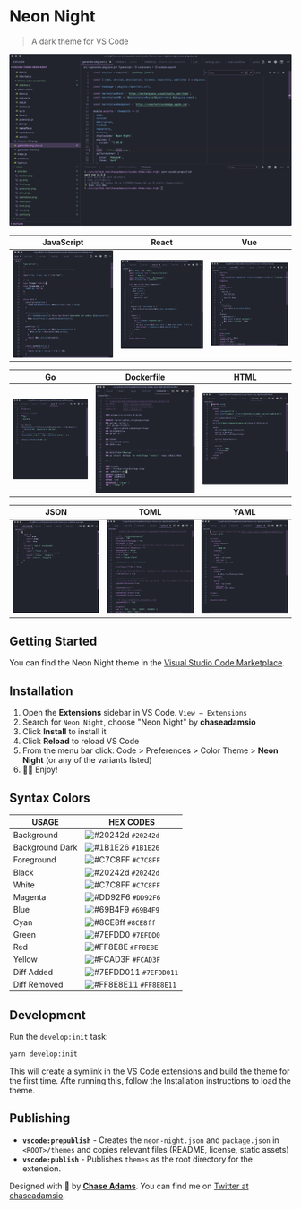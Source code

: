 # Neon Night

> A dark theme for VS Code

![Full Preview](static/preview/full-preview.png)

| JavaScript | React | Vue |
|:---:|:---:|:---:|
| ![JavaScript Screen](static/preview/javascript.png) |![React Screen](static/preview/react.png) | ![Vue Screen](static/preview/vue.png) |

| Go | Dockerfile | HTML |
|:---:|:---:|:---:|
| ![Go Screen](static/preview/go.png) | ![Dockerfile screen](static/preview/docker.png) | ![HTML Screen](static/preview/html.png) |

| JSON | TOML | YAML |
|:---:|:---:|:---:|
| ![JSON Screen](static/preview/json.png) | ![TOML Screen](static/preview/toml.png) | ![YAML screen](static/preview/yaml.png)


## Getting Started

You can find the Neon Night theme in the [Visual Studio Code Marketplace](https://marketplhub.visualstudio.com/items?itemName=chaseadamsio.vscode-theme-neon-night).

## Installation

1. Open the **Extensions** sidebar in VS Code. `View → Extensions`
2. Search for `Neon Night`, choose "Neon Night" by **chaseadamsio**
3. Click **Install** to install it
4. Click **Reload** to reload VS Code
5. From the menu bar click: Code > Preferences > Color Theme > **Neon Night** (or any of the variants listed)
6. 🎉🎉 Enjoy!

## Syntax Colors

|      USAGE       |                                HEX CODES                                 |
| ---------------- | ------------------------------------------------------------------------ |
| Background       | ![#20242d](https://placehold.it/15/20242d/000000?text=+) `#20242d`       |
| Background Dark  | ![#1B1E26](https://placehold.it/15/1B1E26/000000?text=+) `#1B1E26`       |
| Foreground       | ![#C7C8FF](https://placehold.it/15/C7C8FF/000000?text=+) `#C7C8FF`       |
| Black       | ![#20242d](https://placehold.it/15/20242d/000000?text=+) `#20242d`       |
| White       | ![#C7C8FF](https://placehold.it/15/C7C8FF/000000?text=+) `#C7C8FF`       |
| Magenta         | ![#DD92F6](https://placehold.it/15/DD92F6/000000?text=+) `#DD92F6`       |
| Blue         | ![#69B4F9](https://placehold.it/15/69B4F9/000000?text=+) `#69B4F9`       |
| Cyan        | ![#8CE8ff](https://placehold.it/15/8CE8ff/000000?text=+) `#8CE8ff`       |
| Green        | ![#7EFDD0](https://placehold.it/15/7EFDD0/000000?text=+) `#7EFDD0`       |
| Red        | ![#FF8E8E](https://placehold.it/15/FF8E8E/000000?text=+) `#FF8E8E`       |
| Yellow        | ![#FCAD3F](https://placehold.it/15/FCAD3F/000000?text=+) `#FCAD3F`       |
| Diff Added       | ![#7EFDD011](https://placehold.it/15/7EFDD011/000000?text=+) `#7EFDD011` |
| Diff Removed     | ![#FF8E8E11](https://placehold.it/15/FF8E8E11/000000?text=+) `#FF8E8E11` |

## Development

Run the `develop:init` task:

```sh
yarn develop:init
```

This will create a symlink in the VS Code extensions and build the theme for the first time. Afte running this, follow the Installation instructions to load the theme.

## Publishing

- **`vscode:prepublish`** - Creates the `neon-night.json` and `package.json` in `<ROOT>/themes` and copies relevant files (README, license, static assets)
- **`vscode:publish`** - Publishes `themes` as the root directory for the extension.

Designed with 💜 by **[Chase Adams](https://github.com/chaseadamsio)**. You can find me on [Twitter at chaseadamsio](https://twitter.com/chaseadamsio).
